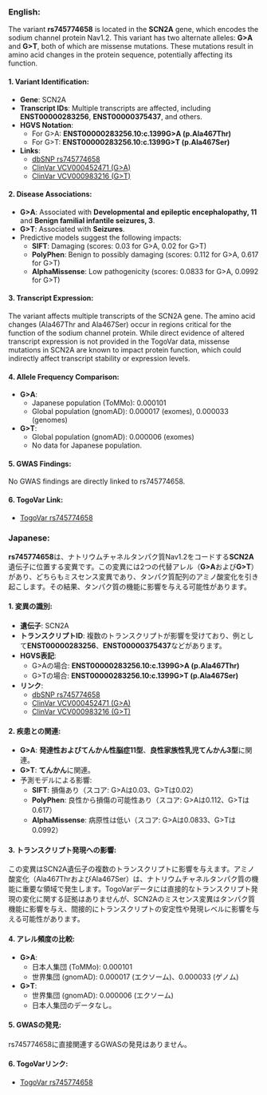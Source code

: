 ### English:
The variant **rs745774658** is located in the **SCN2A** gene, which encodes the sodium channel protein Nav1.2. This variant has two alternate alleles: **G>A** and **G>T**, both of which are missense mutations. These mutations result in amino acid changes in the protein sequence, potentially affecting its function.

#### 1. Variant Identification:
- **Gene**: SCN2A
- **Transcript IDs**: Multiple transcripts are affected, including **ENST00000283256**, **ENST00000375437**, and others.
- **HGVS Notation**:
  - For G>A: **ENST00000283256.10:c.1399G>A (p.Ala467Thr)**
  - For G>T: **ENST00000283256.10:c.1399G>T (p.Ala467Ser)**
- **Links**:
  - [dbSNP rs745774658](https://identifiers.org/dbsnp/rs745774658)
  - [ClinVar VCV000452471 (G>A)](https://www.ncbi.nlm.nih.gov/clinvar/variation/452471)
  - [ClinVar VCV000983216 (G>T)](https://www.ncbi.nlm.nih.gov/clinvar/variation/983216)

#### 2. Disease Associations:
- **G>A**: Associated with **Developmental and epileptic encephalopathy, 11** and **Benign familial infantile seizures, 3**.
- **G>T**: Associated with **Seizures**.
- Predictive models suggest the following impacts:
  - **SIFT**: Damaging (scores: 0.03 for G>A, 0.02 for G>T)
  - **PolyPhen**: Benign to possibly damaging (scores: 0.112 for G>A, 0.617 for G>T)
  - **AlphaMissense**: Low pathogenicity (scores: 0.0833 for G>A, 0.0992 for G>T)

#### 3. Transcript Expression:
The variant affects multiple transcripts of the SCN2A gene. The amino acid changes (Ala467Thr and Ala467Ser) occur in regions critical for the function of the sodium channel protein. While direct evidence of altered transcript expression is not provided in the TogoVar data, missense mutations in SCN2A are known to impact protein function, which could indirectly affect transcript stability or expression levels.

#### 4. Allele Frequency Comparison:
- **G>A**:
  - Japanese population (ToMMo): 0.000101
  - Global population (gnomAD): 0.000017 (exomes), 0.000033 (genomes)
- **G>T**:
  - Global population (gnomAD): 0.000006 (exomes)
  - No data for Japanese population.
  
#### 5. GWAS Findings:
No GWAS findings are directly linked to rs745774658.

#### 6. TogoVar Link:
- [TogoVar rs745774658](https://togovar.org/variant/tgv9339051)

### Japanese:
**rs745774658**は、ナトリウムチャネルタンパク質Nav1.2をコードする**SCN2A**遺伝子に位置する変異です。この変異には2つの代替アレル（**G>A**および**G>T**）があり、どちらもミスセンス変異であり、タンパク質配列のアミノ酸変化を引き起こします。その結果、タンパク質の機能に影響を与える可能性があります。

#### 1. 変異の識別:
- **遺伝子**: SCN2A
- **トランスクリプトID**: 複数のトランスクリプトが影響を受けており、例として**ENST00000283256**、**ENST00000375437**などがあります。
- **HGVS表記**:
  - G>Aの場合: **ENST00000283256.10:c.1399G>A (p.Ala467Thr)**
  - G>Tの場合: **ENST00000283256.10:c.1399G>T (p.Ala467Ser)**
- **リンク**:
  - [dbSNP rs745774658](https://identifiers.org/dbsnp/rs745774658)
  - [ClinVar VCV000452471 (G>A)](https://www.ncbi.nlm.nih.gov/clinvar/variation/452471)
  - [ClinVar VCV000983216 (G>T)](https://www.ncbi.nlm.nih.gov/clinvar/variation/983216)

#### 2. 疾患との関連:
- **G>A**: **発達性およびてんかん性脳症11型**、**良性家族性乳児てんかん3型**に関連。
- **G>T**: **てんかん**に関連。
- 予測モデルによる影響:
  - **SIFT**: 損傷あり（スコア: G>Aは0.03、G>Tは0.02）
  - **PolyPhen**: 良性から損傷の可能性あり（スコア: G>Aは0.112、G>Tは0.617）
  - **AlphaMissense**: 病原性は低い（スコア: G>Aは0.0833、G>Tは0.0992）

#### 3. トランスクリプト発現への影響:
この変異はSCN2A遺伝子の複数のトランスクリプトに影響を与えます。アミノ酸変化（Ala467ThrおよびAla467Ser）は、ナトリウムチャネルタンパク質の機能に重要な領域で発生します。TogoVarデータには直接的なトランスクリプト発現の変化に関する証拠はありませんが、SCN2Aのミスセンス変異はタンパク質機能に影響を与え、間接的にトランスクリプトの安定性や発現レベルに影響を与える可能性があります。

#### 4. アレル頻度の比較:
- **G>A**:
  - 日本人集団 (ToMMo): 0.000101
  - 世界集団 (gnomAD): 0.000017 (エクソーム)、0.000033 (ゲノム)
- **G>T**:
  - 世界集団 (gnomAD): 0.000006 (エクソーム)
  - 日本人集団のデータなし。

#### 5. GWASの発見:
rs745774658に直接関連するGWASの発見はありません。

#### 6. TogoVarリンク:
- [TogoVar rs745774658](https://togovar.org/variant/tgv9339051)